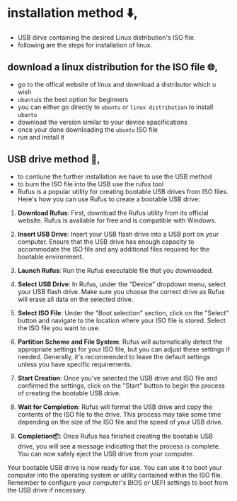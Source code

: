 # installation method ⬇️,
* USB dirve containing the desired Linux distribution's ISO file.
* following are the steps for installation of linux.
## download a linux distribution for the ISO file 🌐,
* go to the offical website of linux and download a distributor which u wish
* `ubuntu`is the best option for beginners
* you can either go directly to `ubuntu` or `linux distribution` to install `ubuntu`
* download the version similar to your device spacifications
* once your done downloading the `ubuntu` ISO file
* run and install it
## USB drive method 📝,
* to contiune the further installation we have to use the USB method
* to burn the ISO file into the USB use the rufus tool
* Rufus is a popular utility for creating bootable USB drives from ISO files. Here's how you can use Rufus to create a bootable USB drive:

1. **Download Rufus**: First, download the Rufus utility from its official website. Rufus is available for free and is compatible with Windows.

2. **Insert USB Drive**: Insert your USB flash drive into a USB port on your computer. Ensure that the USB drive has enough capacity to accommodate the ISO file and any additional files required for the bootable environment.

3. **Launch Rufus**: Run the Rufus executable file that you downloaded.

4. **Select USB Drive**: In Rufus, under the "Device" dropdown menu, select your USB flash drive. Make sure you choose the correct drive as Rufus will erase all data on the selected drive.

5. **Select ISO File**: Under the "Boot selection" section, click on the "Select" button and navigate to the location where your ISO file is stored. Select the ISO file you want to use.

6. **Partition Scheme and File System**: Rufus will automatically detect the appropriate settings for your ISO file, but you can adjust these settings if needed. Generally, it's recommended to leave the default settings unless you have specific requirements.

7. **Start Creation**: Once you've selected the USB drive and ISO file and confirmed the settings, click on the "Start" button to begin the process of creating the bootable USB drive.

8. **Wait for Completion**: Rufus will format the USB drive and copy the contents of the ISO file to the drive. This process may take some time depending on the size of the ISO file and the speed of your USB drive.

9. **Completion📦️**: Once Rufus has finished creating the bootable USB drive, you will see a message indicating that the process is complete. You can now safely eject the USB drive from your computer.

Your bootable USB drive is now ready for use. You can use it to boot your computer into the operating system or utility contained within the ISO file. Remember to configure your computer's BIOS or UEFI settings to boot from the USB drive if necessary. 
